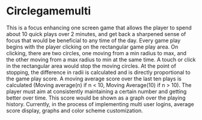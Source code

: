 # Circlegamemulti
This is a focus enhancing one screen game that allows the player to spend about 10 quick plays over 2 minutes, and get back a sharpened sense of focus that would be beneficial to any time of the day.
Every game play begins with the player clicking on the rectangular game play area.
On clicking, there are two circles, one moving from a min radius to max, and the other moving from a max radius to min at the same time. 
A touch or click in the rectangular area would stop the moving circles. At the point of stopping, the difference in radii is calculated and is directly proportional to the game play score.
A moving average score over the last ten plays is calculated (Moving average(n) if n < 10, Moving Average(10) if n > 10). The player must aim at consistently maintaining a certain number and getting better over time.
This score would be shown as a graph over the playing history.
Currently, in the process of implementing multi user logins, average score display, graphs and color scheme customization. 
